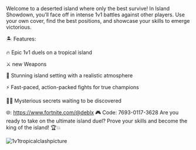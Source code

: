 Welcome to a deserted island where only the best survive! In Island Showdown, you’ll face off in intense 1v1 battles against other players. Use your own cover, find the best positions, and showcase your skills to emerge victorious.

🏝 Features:

🔥 Epic 1v1 duels on a tropical island

⚔️ new Weapons

🌊 Stunning island setting with a realistic atmosphere

⚡ Fast-paced, action-packed fights for true champions

🕵️‍♂️ Mysterious secrets waiting to be discovered

🌐: https://www.fortnite.com/@deblx
🎮 Code: 7693-0117-3628
Are you ready to take on the ultimate island duel? Prove your skills and become the king of the island! 🏆💥

![1v1tropicalclashpicture](https://github.com/user-attachments/assets/c6e37eb6-777d-48d0-9a62-061db46f6141)
